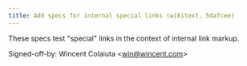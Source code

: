 ```yaml
---
title: Add specs for internal special links (wikitext, 5dafcee)
---
```


These specs test "special" links in the context of internal link markup.

Signed-off-by: Wincent Colaiuta &lt;win@wincent.com&gt;
